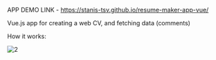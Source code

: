 APP DEMO LINK - https://stanis-tsv.github.io/resume-maker-app-vue/

Vue.js app for creating a web CV, and fetching data (comments)

How it works:

![2](https://user-images.githubusercontent.com/97790288/149623694-8fbd6c67-54ef-406e-abee-34fd156adb9d.gif)

